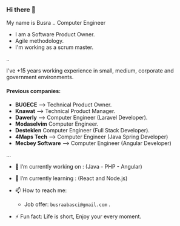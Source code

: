 ### Hi there 👋

My name is Busra .. Computer Engineer
- I am a Software Product Owner.
- Agile methodology.
- I'm working as a scrum master.

..

I've +15 years working experience in small, medium, corporate and government environments.

#### Previous companies:
- **BUGECE** --> Technical Product Owner.
- **Knawat** --> Technical Product Manager.
- **Dawerly** --> Computer Engineer  (Laravel Developer).
- **Modaselvim**  Computer Engineer.
- **Desteklen**  Computer Engineer  (Full Stack Developer).
- **4Maps Tech** --> Computer Engineer (Java Spring Developer)
- **Mecbey Software** --> Computer Engineer (Angular Developer)


...


- 🔭 I’m currently working on : (Java - PHP - Angular)

- 🌱 I’m currently learning : (React and Node.js)

- 📫 How to reach me:
  - Job offer: `busraabasci@gmail.com` .

<!--
**busrasoft/busra** is a ✨ _special_ ✨ repository because its `README.md` (this file) appears on your GitHub profile.

-->
- ⚡ Fun fact: Life is short, Enjoy your every moment.
